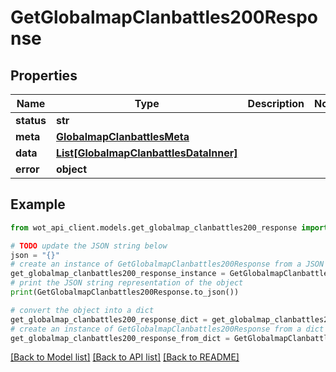 # GetGlobalmapClanbattles200Response


## Properties

Name | Type | Description | Notes
------------ | ------------- | ------------- | -------------
**status** | **str** |  | 
**meta** | [**GlobalmapClanbattlesMeta**](GlobalmapClanbattlesMeta.md) |  | 
**data** | [**List[GlobalmapClanbattlesDataInner]**](GlobalmapClanbattlesDataInner.md) |  | 
**error** | **object** |  | 

## Example

```python
from wot_api_client.models.get_globalmap_clanbattles200_response import GetGlobalmapClanbattles200Response

# TODO update the JSON string below
json = "{}"
# create an instance of GetGlobalmapClanbattles200Response from a JSON string
get_globalmap_clanbattles200_response_instance = GetGlobalmapClanbattles200Response.from_json(json)
# print the JSON string representation of the object
print(GetGlobalmapClanbattles200Response.to_json())

# convert the object into a dict
get_globalmap_clanbattles200_response_dict = get_globalmap_clanbattles200_response_instance.to_dict()
# create an instance of GetGlobalmapClanbattles200Response from a dict
get_globalmap_clanbattles200_response_from_dict = GetGlobalmapClanbattles200Response.from_dict(get_globalmap_clanbattles200_response_dict)
```
[[Back to Model list]](../README.md#documentation-for-models) [[Back to API list]](../README.md#documentation-for-api-endpoints) [[Back to README]](../README.md)


